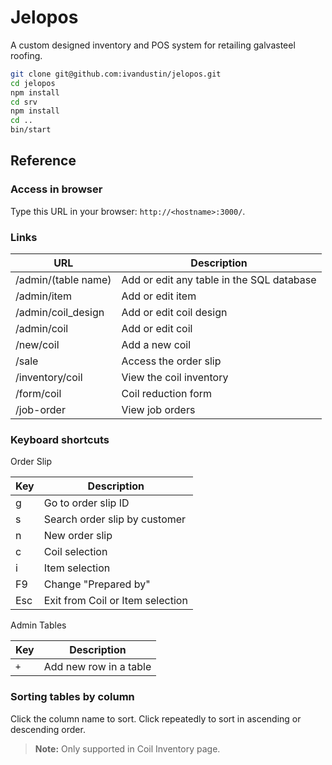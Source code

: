 # Jelopos

A custom designed inventory and POS system for retailing galvasteel roofing.

```sh
git clone git@github.com:ivandustin/jelopos.git
cd jelopos
npm install
cd srv
npm install
cd ..
bin/start
```

## Reference

### Access in browser

Type this URL in your browser: `http://<hostname>:3000/`.

### Links

URL                 | Description
--------------------|------------
/admin/(table name) | Add or edit any table in the SQL database
/admin/item         | Add or edit item
/admin/coil_design  | Add or edit coil design
/admin/coil         | Add or edit coil
/new/coil           | Add a new coil
/sale               | Access the order slip
/inventory/coil     | View the coil inventory
/form/coil          | Coil reduction form
/job-order          | View job orders

### Keyboard shortcuts

Order Slip

Key | Description
----|------------
g   | Go to order slip ID
s   | Search order slip by customer
n   | New order slip
c   | Coil selection
i   | Item selection
F9  | Change "Prepared by"
Esc | Exit from Coil or Item selection

Admin Tables

Key | Description
----|------------
`+` | Add new row in a table


### Sorting tables by column

Click the column name to sort. Click repeatedly to sort in ascending or descending order.

> **Note:** Only supported in Coil Inventory page.
